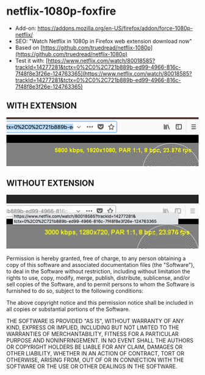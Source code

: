 # netflix-1080p-foxfire

* Add-on: https://addons.mozilla.org/en-US/firefox/addon/force-1080p-netflix/
* SEO: "Watch Netflix in 1080p in Firefox web extension download now"
* Based on [https://github.com/truedread/netflix-1080p](https://github.com/truedread/netflix-1080p)
* Test it with: [https://www.netflix.com/watch/80018585?trackId=14277281&tctx=0%2C0%2C721b889b-ed99-4966-816c-7f48f8e3f26e-124763365](https://www.netflix.com/watch/80018585?trackId=14277281&tctx=0%2C0%2C721b889b-ed99-4966-816c-7f48f8e3f26e-124763365)

## WITH EXTENSION

![](with.png)

## WITHOUT EXTENSION

![](without.png)

Permission is hereby granted, free of charge, to any person obtaining a copy of this software and associated documentation files (the "Software"), to deal in the Software without restriction, including without limitation the rights to use, copy, modify, merge, publish, distribute, sublicense, and/or sell copies of the Software, and to permit persons to whom the Software is furnished to do so, subject to the following conditions:

The above copyright notice and this permission notice shall be included in all copies or substantial portions of the Software.

THE SOFTWARE IS PROVIDED "AS IS", WITHOUT WARRANTY OF ANY KIND, EXPRESS OR IMPLIED, INCLUDING BUT NOT LIMITED TO THE WARRANTIES OF MERCHANTABILITY, FITNESS FOR A PARTICULAR PURPOSE AND NONINFRINGEMENT. IN NO EVENT SHALL THE AUTHORS OR COPYRIGHT HOLDERS BE LIABLE FOR ANY CLAIM, DAMAGES OR OTHER LIABILITY, WHETHER IN AN ACTION OF CONTRACT, TORT OR OTHERWISE, ARISING FROM, OUT OF OR IN CONNECTION WITH THE SOFTWARE OR THE USE OR OTHER DEALINGS IN THE SOFTWARE.
